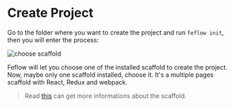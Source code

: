 # Create Project

Go to the folder where you want to create the project and run `feflow init`, then you will enter the process:

![choose scaffold](https://pub.idqqimg.com/5a7071770a73496f9bfb8f00ebe0a72e.svg)

Feflow will let you choose one of the installed scaffold to create the project. Now, maybe only one scaffold installed, choose it. It's a multiple pages scaffold with React, Redux and webpack.

> Read [this](https://github.com/feflow/generator-ivweb) can get more informations about the scaffold.
